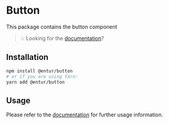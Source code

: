 # Button

This package contains the button component

> 💡 Looking for the [documentation](https://design.entur.org/komponenter/knapper/standardknapper)?

## Installation

```sh
npm install @entur/button
# or if you are using Yarn:
yarn add @entur/button
```

## Usage

Please refer to the [documentation](https://design.entur.org/komponenter/knapper/standardknapper) for further usage information.

